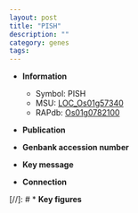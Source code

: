 ```yaml
---
layout: post
title: "PISH"
description: ""
category: genes
tags: 
---
```


* **Information**  
    + Symbol: PISH  
    + MSU: [LOC_Os01g57340](http://rice.uga.edu/cgi-bin/ORF_infopage.cgi?orf=LOC_Os01g57340)  
    + RAPdb: [Os01g0782100](http://rapdb.dna.affrc.go.jp/viewer/gbrowse_details/irgsp1?name=Os01g0782100)  

* **Publication**  

* **Genbank accession number**  

* **Key message**  

* **Connection**  

[//]: # * **Key figures**  


